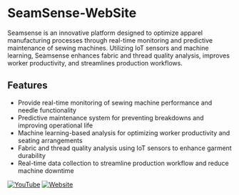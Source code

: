 # SeamSense-WebSite


Seamsense is an innovative platform designed to optimize apparel manufacturing processes through real-time monitoring and predictive maintenance of sewing machines. Utilizing IoT sensors and machine learning, Seamsense enhances fabric and thread quality analysis, improves worker productivity, and streamlines production workflows.

## Features
- Provide real-time monitoring of sewing machine performance and needle functionality  
- Predictive maintenance system for preventing breakdowns and improving operational life  
- Machine learning-based analysis for optimizing worker productivity and seating arrangements  
- Fabric and thread quality analysis using IoT sensors to enhance garment durability  
- Real-time data collection to streamline production workflow and reduce machine downtime



[![YouTube](https://img.shields.io/badge/YouTube-red?logo=youtube&logoColor=white&style=for-the-badge)](https://youtu.be/W4q69QkXBhI)
[![Website](https://img.shields.io/badge/Website-blue?style=for-the-badge)](https://seamsense-web.netlify.app)


